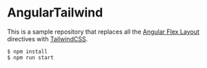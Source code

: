 # AngularTailwind

This is a sample repository that replaces all the [Angular Flex Layout](https://github.com/angular/flex-layout) directives with [TailwindCSS](https://tailwindcss.com).

```
$ npm install
$ npm run start
```